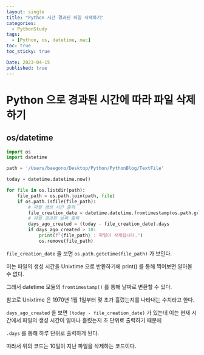 ```yaml
---
layout: single
title: "Python 시간 경과된 파일 삭제하기"
categories:
  - PythonStudy
tags:
  - [Python, os, datetime, mac]
toc: true
toc_sticky: true

Date: 2023-04-15
published: true
---
```


# Python 으로 경과된 시간에 따라 파일 삭제하기
## os/datetime

```python
import os
import datetime

path = '/Users/baegono/Desktop/Python/PythonBlog/TextFile'

today = datetime.datetime.now()

for file in os.listdir(path):
    file_path = os.path.join(path, file)
    if os.path.isfile(file_path):
        # 파일 생성 시간 출력
        file_creation_date = datetime.datetime.fromtimestamp(os.path.getctime(file_path))
        # 파일 경과된 날짜 출력
        days_ago_created = (today - file_creation_date).days
        if days_ago_created > 10:
            print(f"{file_path} : 파일이 삭제됩니다.")
            os.remove(file_path)
```
`file_creation_date` 을 보면 `os.path.getctime(file_path)` 가 보인다.

이는 파일의 생성 시간을 Unixtime 으로 반환하기에 print() 를 통해 찍어보면 알아볼 수 없다.

그래서 datetime 모듈의 `fromtimestamp()` 를 통해 날짜로 변환할 수 있다.

참고로 Unixtime 은 1970년 1월 1일부터 몇 초가 흘렀는지를 나타내는 수치라고 한다.

`days_ago_created` 을 보면 `(today - file_creation_date)` 가 있는데 이는 현재 시간에서 파일의 생성 시간이 얼마나 흘렀는지 초 단위로 출력하기 때문에 

`.days` 를 통해 하루 단위로 출력하게 된다.

따라서 위의 코드는 10일이 지난 파일을 삭제하는 코드이다.